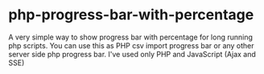 # php-progress-bar-with-percentage

A very simple way to show progress bar with percentage for long running php scripts. You can use this as PHP csv import progress bar or any other server side php progress bar. I've used only PHP and JavaScript (Ajax and SSE)
